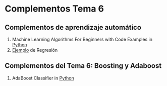 # **Complementos Tema 6**

## **Complementos de aprendizaje automático**
1. Machine Learning Algorithms For Beginners with Code Examples in [Python](https://pub.towardsai.net/machine-learning-algorithms-for-beginners-with-python-code-examples-ml-19c6afd60daa)
2. [Ejemplo](https://colab.research.google.com/drive/1CdiInssgUbBJ9GB2D4n_RSsuAjhsNTkk?usp=sharing) de Regresión

## **Complementos del  Tema 6: Boosting y Adaboost**
1. AdaBoost Classifier in  [Python](https://www.datacamp.com/community/tutorials/adaboost-classifier-python)